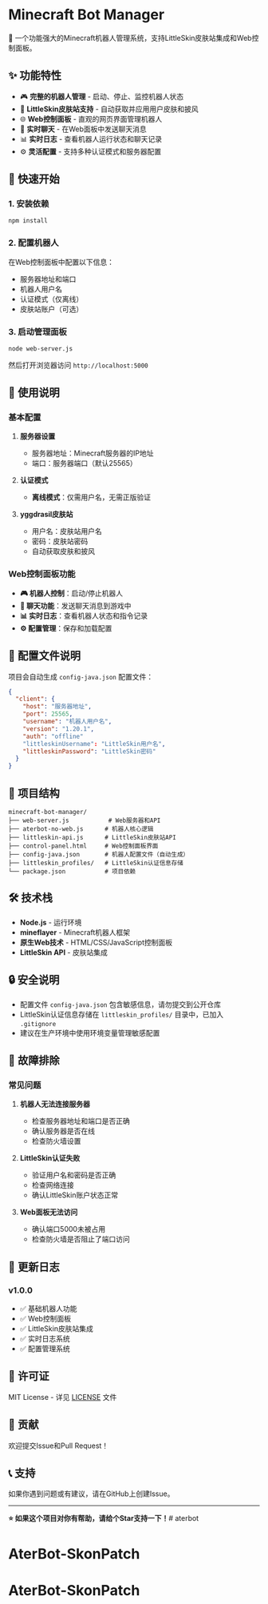 # Minecraft Bot Manager

🤖 一个功能强大的Minecraft机器人管理系统，支持LittleSkin皮肤站集成和Web控制面板。

## ✨ 功能特性

- 🎮 **完整的机器人管理** - 启动、停止、监控机器人状态
- 🎨 **LittleSkin皮肤站支持** - 自动获取并应用用户皮肤和披风
- 🌐 **Web控制面板** - 直观的网页界面管理机器人
- 💬 **实时聊天** - 在Web面板中发送聊天消息
- 📊 **实时日志** - 查看机器人运行状态和聊天记录
- ⚙️ **灵活配置** - 支持多种认证模式和服务器配置

## 🚀 快速开始

### 1. 安装依赖

```bash
npm install
```

### 2. 配置机器人

在Web控制面板中配置以下信息：
- 服务器地址和端口
- 机器人用户名
- 认证模式（仅离线）
- 皮肤站账户（可选）

### 3. 启动管理面板

```bash
node web-server.js
```

然后打开浏览器访问 `http://localhost:5000`

## 📖 使用说明

### 基本配置

1. **服务器设置**
   - 服务器地址：Minecraft服务器的IP地址
   - 端口：服务器端口（默认25565）

2. **认证模式**
   - **离线模式**：仅需用户名，无需正版验证

3. **yggdrasil皮肤站**
   - 用户名：皮肤站用户名
   - 密码：皮肤站密码
   - 自动获取皮肤和披风

### Web控制面板功能

- **🎮 机器人控制**：启动/停止机器人
- **💬 聊天功能**：发送聊天消息到游戏中
- **📊 实时日志**：查看机器人状态和指令记录
- **⚙️ 配置管理**：保存和加载配置

## 🔧 配置文件说明

项目会自动生成 `config-java.json` 配置文件：

```json
{
  "client": {
    "host": "服务器地址",
    "port": 25565,
    "username": "机器人用户名",
    "version": "1.20.1",
    "auth": "offline"
    "littleskinUsername": "LittleSkin用户名",
    "littleskinPassword": "LittleSkin密码"
  }
}
```

## 📁 项目结构

```
minecraft-bot-manager/
├── web-server.js           # Web服务器和API
├── aterbot-no-web.js      # 机器人核心逻辑
├── littleskin-api.js      # LittleSkin皮肤站API
├── control-panel.html     # Web控制面板界面
├── config-java.json       # 机器人配置文件（自动生成）
├── littleskin_profiles/   # LittleSkin认证信息存储
└── package.json           # 项目依赖
```

## 🛠️ 技术栈

- **Node.js** - 运行环境
- **mineflayer** - Minecraft机器人框架
- **原生Web技术** - HTML/CSS/JavaScript控制面板
- **LittleSkin API** - 皮肤站集成

## 🔒 安全说明

- 配置文件 `config-java.json` 包含敏感信息，请勿提交到公开仓库
- LittleSkin认证信息存储在 `littleskin_profiles/` 目录中，已加入 `.gitignore`
- 建议在生产环境中使用环境变量管理敏感配置

## 🐛 故障排除

### 常见问题

1. **机器人无法连接服务器**
   - 检查服务器地址和端口是否正确
   - 确认服务器是否在线
   - 检查防火墙设置

2. **LittleSkin认证失败**
   - 验证用户名和密码是否正确
   - 检查网络连接
   - 确认LittleSkin账户状态正常

3. **Web面板无法访问**
   - 确认端口5000未被占用
   - 检查防火墙是否阻止了端口访问

## 📝 更新日志

### v1.0.0
- ✅ 基础机器人功能
- ✅ Web控制面板
- ✅ LittleSkin皮肤站集成
- ✅ 实时日志系统
- ✅ 配置管理系统

## 📄 许可证

MIT License - 详见 [LICENSE](LICENSE) 文件

## 🤝 贡献

欢迎提交Issue和Pull Request！

## 📞 支持

如果你遇到问题或有建议，请在GitHub上创建Issue。

---

**⭐ 如果这个项目对你有帮助，请给个Star支持一下！**# aterbot
# AterBot-SkonPatch
# AterBot-SkonPatch
